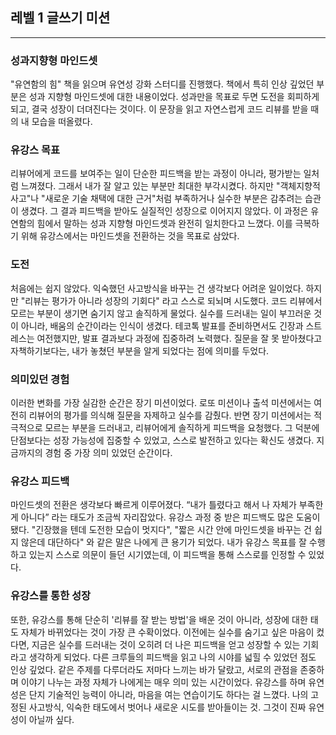 ## 레벨 1 글쓰기 미션

---
### 성과지향형 마인드셋
 "유연함의 힘" 책을 읽으며 유연성 강화 스터디를 진행했다. 책에서 특히 인상 깊었던 부분은 성과 지향형 
마인드셋에 대한 내용이었다. 성과만을 목표로 두면 도전을 회피하게 되고, 결국 성장이 더뎌진다는 것이다.
이 문장을 읽고 자연스럽게 코드 리뷰를 받을 때의 내 모습을 떠올렸다.

### 유강스 목표
리뷰어에게 코드를 보여주는 일이 단순한 피드백을 받는 과정이 아니라, 평가받는 일처럼 느껴졌다.
그래서 내가 잘 알고 있는 부분만 최대한 부각시켰다. 하지만 "객체지향적 사고"나 "새로운 기술 채택에 대한 근거"처럼 
부족하거나 실수한 부분은 감추려는 습관이 생겼다. 그 결과 피드백을 받아도 실질적인 성장으로 이어지지 않았다. 
이 과정은 유연함의 힘에서 말하는 성과 지향형 마인드셋과 완전히 일치한다고 느꼈다. 이를 극복하기
위해 유강스에서는 마인드셋을 전환하는 것을 목표로 삼았다.

### 도전
 처음에는 쉽지 않았다. 익숙했던 사고방식을 바꾸는 건 생각보다 어려운 일이었다. 하지만 "리뷰는 평가가 
아니라 성장의 기회다" 라고 스스로 되뇌며 시도했다. 코드 리뷰에서 모르는 부분이 생기면 숨기지 않고 솔직하게 물었다.
실수를 드러내는 일이 부끄러운 것이 아니라, 배움의 순간이라는 인식이 생겼다. 테코톡 발표를 준비하면서도 긴장과
스트레스는 여전했지만, 발표 결과보다 과정에 집중하려 노력했다. 질문을 잘 못 받아쳤다고 자책하기보다는, 
내가 놓쳤던 부분을 알게 되었다는 점에 의미를 두었다.


### 의미있던 경험
 이러한 변화를 가장 실감한 순간은 장기 미션이었다. 로또 미션이나 출석 미션에서는 여전히 리뷰어의 평가를 의식해 
질문을 자제하고 실수를 감췄다. 반면 장기 미션에서는 적극적으로 모르는 부분을 드러내고, 리뷰어에게 솔직하게 
피드백을 요청했다. 그 덕분에 단점보다는 성장 가능성에 집중할 수 있었고, 스스로 발전하고 있다는 확신도 생겼다. 
지금까지의 경험 중 가장 의미 있었던 순간이다.


### 유강스 피드백
 마인드셋의 전환은 생각보다 빠르게 이루어졌다. “내가 틀렸다고 해서 나 자체가 부족한 게 아니다” 라는 태도가 
조금씩 자리잡았다. 유강스 과정 중 받은 피드백도 많은 도움이 됐다. "긴장했을 텐데 도전한 모습이 멋지다", 
"짧은 시간 안에 마인드셋을 바꾸는 건 쉽지 않은데 대단하다" 와 같은 말은 나에게 큰 용기가 되었다. 내가 유강스
목표를 잘 수행하고 있는지 스스로 의문이 들던 시기였는데, 이 피드백을 통해 스스로를 인정할 수 있었다.


### 유강스를 통한 성장
 또한, 유강스를 통해 단순히 '리뷰를 잘 받는 방법'을 배운 것이 아니라, 성장에 대한 태도 자체가 바뀌었다는 것이
가장 큰 수확이었다. 이전에는 실수를 숨기고 싶은 마음이 컸다면, 지금은 실수를 드러내는 것이 오히려 더 나은 
피드백을 얻고 성장할 수 있는 기회라고 생각하게 되었다. 다른 크루들의 피드백을 읽고 나의 시야를 넓힐 수 있었던 점도 인상 깊었다. 
 같은 주제를 다루더라도 저마다 느끼는 바가 달랐고, 서로의 관점을 존중하며 이야기 나누는 과정 자체가 나에게는 매우 의미 있는 시간이었다.
유강스를 하며 유연성은 단지 기술적인 능력이 아니라, 마음을 여는 연습이기도 하다는 걸 느꼈다. 나의 고정된 
사고방식, 익숙한 태도에서 벗어나 새로운 시도를 받아들이는 것. 그것이 진짜 유연성이 아닐까 싶다. 